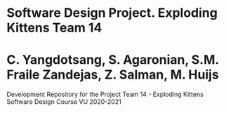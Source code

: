 # Software Design Project. Exploding Kittens Team 14 
# C. Yangdotsang, S. Agaronian, S.M. Fraile Zandejas, Z. Salman, M. Huijs 
Development Repository for the Project Team 14 - Exploding Kittens
Software Design Course VU 2020-2021
